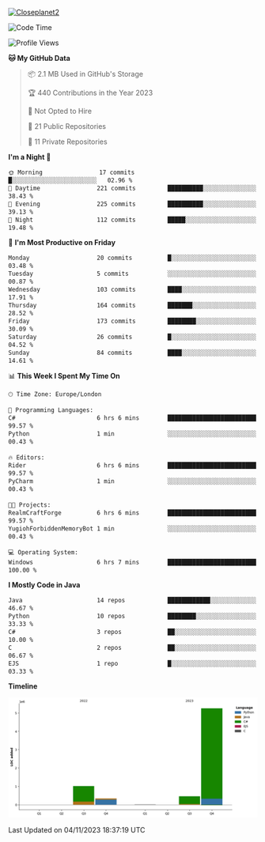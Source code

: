 [![Closeplanet2](https://github-readme-stats.vercel.app/api?username=Closeplanet2&show_icons=true&theme=tokyonight&count_private=true)]([https://github.com/Closeplanet2])

<!--START_SECTION:waka-->
![Code Time](http://img.shields.io/badge/Code%20Time-56%20hrs%2012%20mins-blue)

![Profile Views](http://img.shields.io/badge/Profile%20Views-10-blue)

**🐱 My GitHub Data** 

> 📦 2.1 MB Used in GitHub's Storage 
 > 
> 🏆 440 Contributions in the Year 2023
 > 
> 🚫 Not Opted to Hire
 > 
> 📜 21 Public Repositories 
 > 
> 🔑 11 Private Repositories 
 > 
**I'm a Night 🦉** 

```text
🌞 Morning                17 commits          █░░░░░░░░░░░░░░░░░░░░░░░░   02.96 % 
🌆 Daytime                221 commits         ██████████░░░░░░░░░░░░░░░   38.43 % 
🌃 Evening                225 commits         ██████████░░░░░░░░░░░░░░░   39.13 % 
🌙 Night                  112 commits         █████░░░░░░░░░░░░░░░░░░░░   19.48 % 
```
📅 **I'm Most Productive on Friday** 

```text
Monday                   20 commits          █░░░░░░░░░░░░░░░░░░░░░░░░   03.48 % 
Tuesday                  5 commits           ░░░░░░░░░░░░░░░░░░░░░░░░░   00.87 % 
Wednesday                103 commits         ████░░░░░░░░░░░░░░░░░░░░░   17.91 % 
Thursday                 164 commits         ███████░░░░░░░░░░░░░░░░░░   28.52 % 
Friday                   173 commits         ████████░░░░░░░░░░░░░░░░░   30.09 % 
Saturday                 26 commits          █░░░░░░░░░░░░░░░░░░░░░░░░   04.52 % 
Sunday                   84 commits          ████░░░░░░░░░░░░░░░░░░░░░   14.61 % 
```


📊 **This Week I Spent My Time On** 

```text
🕑︎ Time Zone: Europe/London

💬 Programming Languages: 
C#                       6 hrs 6 mins        █████████████████████████   99.57 % 
Python                   1 min               ░░░░░░░░░░░░░░░░░░░░░░░░░   00.43 % 

🔥 Editors: 
Rider                    6 hrs 6 mins        █████████████████████████   99.57 % 
PyCharm                  1 min               ░░░░░░░░░░░░░░░░░░░░░░░░░   00.43 % 

🐱‍💻 Projects: 
RealmCraftForge          6 hrs 6 mins        █████████████████████████   99.57 % 
YugiohForbiddenMemoryBot 1 min               ░░░░░░░░░░░░░░░░░░░░░░░░░   00.43 % 

💻 Operating System: 
Windows                  6 hrs 7 mins        █████████████████████████   100.00 % 
```

**I Mostly Code in Java** 

```text
Java                     14 repos            ████████████░░░░░░░░░░░░░   46.67 % 
Python                   10 repos            ████████░░░░░░░░░░░░░░░░░   33.33 % 
C#                       3 repos             ██░░░░░░░░░░░░░░░░░░░░░░░   10.00 % 
C                        2 repos             ██░░░░░░░░░░░░░░░░░░░░░░░   06.67 % 
EJS                      1 repo              █░░░░░░░░░░░░░░░░░░░░░░░░   03.33 % 
```



**Timeline**

![Lines of Code chart](https://raw.githubusercontent.com/Closeplanet2/Closeplanet2/main/assets/bar_graph.png)


 Last Updated on 04/11/2023 18:37:19 UTC
<!--END_SECTION:waka-->
